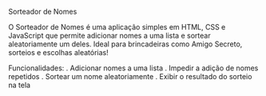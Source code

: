  Sorteador de Nomes

O Sorteador de Nomes é uma aplicação simples em HTML, CSS e JavaScript que permite adicionar nomes a uma lista e sortear aleatoriamente um deles. Ideal para brincadeiras como Amigo Secreto, sorteios e escolhas aleatórias!

Funcionalidades:
. Adicionar nomes a uma lista
. Impedir a adição de nomes repetidos
. Sortear um nome aleatoriamente
. Exibir o resultado do sorteio na tela
